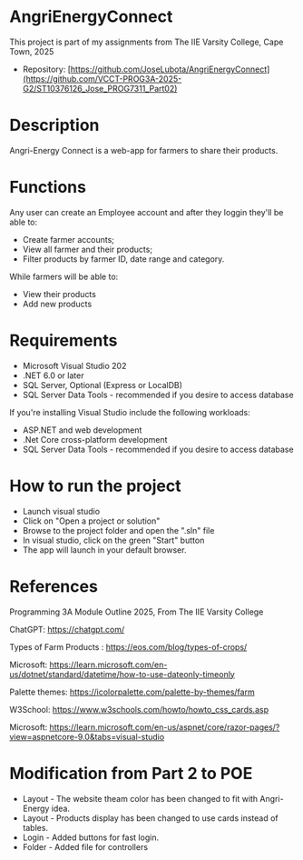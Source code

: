 # AngriEnergyConnect

This project is part of my assignments from The IIE Varsity College, Cape Town, 2025

* Repository: [https://github.com/JoseLubota/AngriEnergyConnect](https://github.com/VCCT-PROG3A-2025-G2/ST10376126_Jose_PROG7311_Part02)
  
# Description

Angri-Energy Connect is a web-app for farmers to share their products.
  
# Functions 

Any user can create an Employee account and after they loggin they'll be able to: 

* Create farmer accounts;
* View all farmer and their products;
* Filter products by farmer ID, date range and category.

While farmers will be able to:

* View their products
* Add new products

# Requirements

* Microsoft Visual Studio 202
* .NET 6.0 or later
* SQL Server, Optional (Express or LocalDB)
* SQL Server Data Tools - recommended if you desire to access database 
              
If you're installing Visual Studio include the following workloads:
* ASP.NET and web development
* .Net Core cross-platform development
* SQL Server Data Tools - recommended if you desire to access database 

#  How to run the project

* Launch visual studio
* Click on "Open a project or solution"
* Browse to the project folder and open the ".sln" file
* In visual studio, click on  the green "Start" button
* The app will launch in your default browser.

#  References

Programming 3A Module Outline 2025, From The IIE Varsity College

ChatGPT: https://chatgpt.com/

Types of Farm Products : https://eos.com/blog/types-of-crops/

Microsoft: https://learn.microsoft.com/en-us/dotnet/standard/datetime/how-to-use-dateonly-timeonly

Palette themes:  https://icolorpalette.com/palette-by-themes/farm

W3School: https://www.w3schools.com/howto/howto_css_cards.asp

Microsoft: https://learn.microsoft.com/en-us/aspnet/core/razor-pages/?view=aspnetcore-9.0&tabs=visual-studio

# Modification from Part 2 to POE

* Layout - The website theam color has been changed to fit with Angri-Energy idea.
* Layout - Products display has been changed to use cards instead of tables.
* Login - Added buttons for fast login.
* Folder - Added file for controllers
